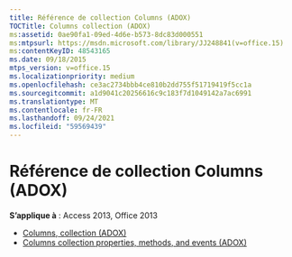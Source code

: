 ```yaml
---
title: Référence de collection Columns (ADOX)
TOCTitle: Columns collection (ADOX)
ms:assetid: 0ae90fa1-09ed-4d6e-b573-8dc83d000551
ms:mtpsurl: https://msdn.microsoft.com/library/JJ248841(v=office.15)
ms:contentKeyID: 48543165
ms.date: 09/18/2015
mtps_version: v=office.15
ms.localizationpriority: medium
ms.openlocfilehash: ce3ac2734bbb4ce810b2dd755f51719419f5cc1a
ms.sourcegitcommit: a1d9041c20256616c9c183f7d1049142a7ac6991
ms.translationtype: MT
ms.contentlocale: fr-FR
ms.lasthandoff: 09/24/2021
ms.locfileid: "59569439"
---
```

# <a name="columns-collection-adox-reference"></a>Référence de collection Columns (ADOX)

**S’applique à** : Access 2013, Office 2013

- [Columns, collection (ADOX)](columns-collection-adox.md)
- [Columns collection properties, methods, and events (ADOX)](columns-collection-properties-methods-and-events-adox.md)


